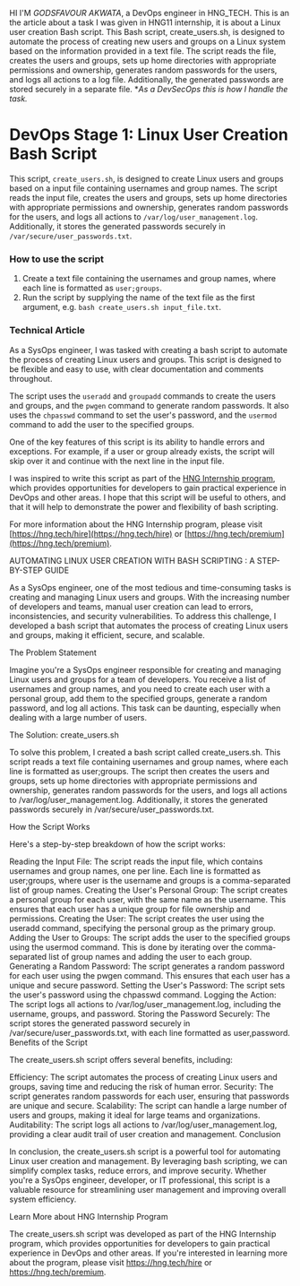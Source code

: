 HI I'M *GODSFAVOUR AKWATA*, a DevOps engineer in HNG_TECH. This is an the  article about a task I was given in HNG11 internship, it is about a Linux user creation Bash script. This Bash script, create_users.sh, is designed to automate the process of creating new users and groups on a Linux system based on the information provided in a text file. The script reads the file, creates the users and groups, sets up home directories with appropriate permissions and ownership, generates random passwords for the users, and logs all actions to a log file. Additionally, the generated passwords are stored securely in a separate file. 
**As a DevSecOps this is how I handle the task.*

DevOps Stage 1: Linux User Creation Bash Script
==============================================

This script, `create_users.sh`, is designed to create Linux users and groups based on a input file containing usernames and group names. The script reads the input file, creates the users and groups, sets up home directories with appropriate permissions and ownership, generates random passwords for the users, and logs all actions to `/var/log/user_management.log`. Additionally, it stores the generated passwords securely in `/var/secure/user_passwords.txt`.

### How to use the script

1. Create a text file containing the usernames and group names, where each line is formatted as `user;groups`.
2. Run the script by supplying the name of the text file as the first argument, e.g. `bash create_users.sh input_file.txt`.

### Technical Article

As a SysOps engineer, I was tasked with creating a bash script to automate the process of creating Linux users and groups. This script is designed to be flexible and easy to use, with clear documentation and comments throughout.

The script uses the `useradd` and `groupadd` commands to create the users and groups, and the `pwgen` command to generate random passwords. It also uses the `chpasswd` command to set the user's password, and the `usermod` command to add the user to the specified groups.

One of the key features of this script is its ability to handle errors and exceptions. For example, if a user or group already exists, the script will skip over it and continue with the next line in the input file.

I was inspired to write this script as part of the [HNG Internship program](https://hng.tech/internship), which provides opportunities for developers to gain practical experience in DevOps and other areas. I hope that this script will be useful to others, and that it will help to demonstrate the power and flexibility of bash scripting.

For more information about the HNG Internship program, please visit [https://hng.tech/hire](https://hng.tech/hire) or [https://hng.tech/premium](https://hng.tech/premium).





AUTOMATING LINUX USER CREATION WITH BASH SCRIPTING : A STEP-BY-STEP GUIDE 

As a SysOps engineer, one of the most tedious and time-consuming tasks is creating and managing Linux users and groups. With the increasing number of developers and teams, manual user creation can lead to errors, inconsistencies, and security vulnerabilities. To address this challenge, I developed a bash script that automates the process of creating Linux users and groups, making it efficient, secure, and scalable.

The Problem Statement

Imagine you're a SysOps engineer responsible for creating and managing Linux users and groups for a team of developers. You receive a list of usernames and group names, and you need to create each user with a personal group, add them to the specified groups, generate a random password, and log all actions. This task can be daunting, especially when dealing with a large number of users.

The Solution: create_users.sh

To solve this problem, I created a bash script called create_users.sh. This script reads a text file containing usernames and group names, where each line is formatted as user;groups. The script then creates the users and groups, sets up home directories with appropriate permissions and ownership, generates random passwords for the users, and logs all actions to /var/log/user_management.log. Additionally, it stores the generated passwords securely in /var/secure/user_passwords.txt.

How the Script Works

Here's a step-by-step breakdown of how the script works:

Reading the Input File: The script reads the input file, which contains usernames and group names, one per line. Each line is formatted as user;groups, where user is the username and groups is a comma-separated list of group names.
Creating the User's Personal Group: The script creates a personal group for each user, with the same name as the username. This ensures that each user has a unique group for file ownership and permissions.
Creating the User: The script creates the user using the useradd command, specifying the personal group as the primary group.
Adding the User to Groups: The script adds the user to the specified groups using the usermod command. This is done by iterating over the comma-separated list of group names and adding the user to each group.
Generating a Random Password: The script generates a random password for each user using the pwgen command. This ensures that each user has a unique and secure password.
Setting the User's Password: The script sets the user's password using the chpasswd command.
Logging the Action: The script logs all actions to /var/log/user_management.log, including the username, groups, and password.
Storing the Password Securely: The script stores the generated password securely in /var/secure/user_passwords.txt, with each line formatted as user,password.
Benefits of the Script

The create_users.sh script offers several benefits, including:

Efficiency: The script automates the process of creating Linux users and groups, saving time and reducing the risk of human error.
Security: The script generates random passwords for each user, ensuring that passwords are unique and secure.
Scalability: The script can handle a large number of users and groups, making it ideal for large teams and organizations.
Auditability: The script logs all actions to /var/log/user_management.log, providing a clear audit trail of user creation and management.
Conclusion

In conclusion, the create_users.sh script is a powerful tool for automating Linux user creation and management. By leveraging bash scripting, we can simplify complex tasks, reduce errors, and improve security. Whether you're a SysOps engineer, developer, or IT professional, this script is a valuable resource for streamlining user management and improving overall system efficiency.

Learn More about HNG Internship Program

The create_users.sh script was developed as part of the HNG Internship program, which provides opportunities for developers to gain practical experience in DevOps and other areas. If you're interested in learning more about the program, please visit https://hng.tech/hire or https://hng.tech/premium.
